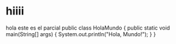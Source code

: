 # hiiii
hola este es el parcial
public class HolaMundo {
    public static void main(String[] args) {
        System.out.println("Hola, Mundo!");
    }
}